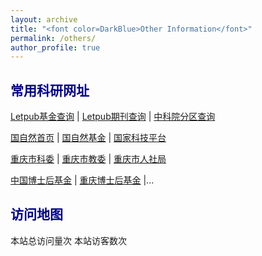 ```yaml
---
layout: archive
title: "<font color=DarkBlue>Other Information</font>"
permalink: /others/
author_profile: true
---
```


## <font color=DarkBlue>常用科研网址</font>

[Letpub基金查询](http://www.letpub.com.cn/index.php?page=grant#opennewwindow) | [Letpub期刊查询](http://www.letpub.com.cn/index.php?page=journalapp) | [中科院分区查询](https://www.fenqubiao.com/)

[国自然首页](https://www.nsfc.gov.cn/) | [国自然基金](https://isisn.nsfc.gov.cn/pmpweb/login) | [国家科技平台](https://service.most.gov.cn/index/)

[重庆市科委](http://kjj.cq.gov.cn/) | [重庆市教委](http://jw.cq.gov.cn/) | [重庆市人社局](http://rlsbj.cq.gov.cn/)

[中国博士后基金](https://jj.chinapostdoctor.org.cn/website/index.html) | [重庆博士后基金](https://auth.cq.gov.cn:81/sso/login?utype=0&redirect=istrue) |...

## <font color=DarkBlue>访问地图</font>

<script type="text/javascript" src="//rf.revolvermaps.com/0/0/7.js?i=5lqopbe1las&amp;m=0&amp;c=ff0000&amp;cr1=ffffff&amp;sx=0" async="async"></script>

<script async src="//busuanzi.ibruce.info/busuanzi/2.3/busuanzi.pure.mini.js"></script>
<span id="busuanzi_container_site_pv">本站总访问量<span id="busuanzi_value_site_pv"></span>次</span>
<span id="busuanzi_container_site_uv">本站访客数<span id="busuanzi_value_site_uv"></span>次</span>